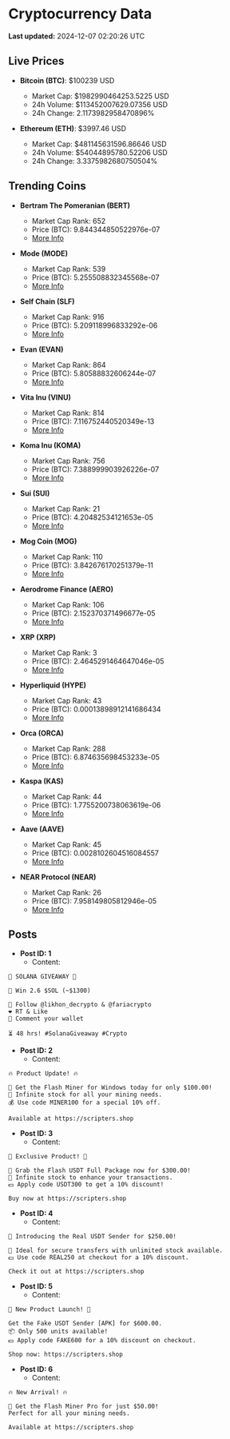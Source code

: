 # Cryptocurrency Data

**Last updated:** 2024-12-07 02:20:26 UTC

## Live Prices
- **Bitcoin (BTC)**: $100239 USD
  - Market Cap: $1982990464253.5225 USD
  - 24h Volume: $113452007629.07356 USD
  - 24h Change: 2.1173982958470896%

- **Ethereum (ETH)**: $3997.46 USD
  - Market Cap: $481145631596.86646 USD
  - 24h Volume: $54044895780.52206 USD
  - 24h Change: 3.3375982680750504%

## Trending Coins
- **Bertram The Pomeranian (BERT)**
  - Market Cap Rank: 652
  - Price (BTC): 9.844344850522976e-07
  - [More Info](https://www.coingecko.com/en/coins/bertram-the-pomeranian)

- **Mode (MODE)**
  - Market Cap Rank: 539
  - Price (BTC): 5.255508832345568e-07
  - [More Info](https://www.coingecko.com/en/coins/mode)

- **Self Chain (SLF)**
  - Market Cap Rank: 916
  - Price (BTC): 5.209118996833292e-06
  - [More Info](https://www.coingecko.com/en/coins/self-chain)

- **Evan (EVAN)**
  - Market Cap Rank: 864
  - Price (BTC): 5.80588832606244e-07
  - [More Info](https://www.coingecko.com/en/coins/evan)

- **Vita Inu (VINU)**
  - Market Cap Rank: 814
  - Price (BTC): 7.116752440520349e-13
  - [More Info](https://www.coingecko.com/en/coins/vita-inu)

- **Koma Inu (KOMA)**
  - Market Cap Rank: 756
  - Price (BTC): 7.388999903926226e-07
  - [More Info](https://www.coingecko.com/en/coins/koma-inu)

- **Sui (SUI)**
  - Market Cap Rank: 21
  - Price (BTC): 4.20482534121653e-05
  - [More Info](https://www.coingecko.com/en/coins/sui)

- **Mog Coin (MOG)**
  - Market Cap Rank: 110
  - Price (BTC): 3.842676170251379e-11
  - [More Info](https://www.coingecko.com/en/coins/mog-coin)

- **Aerodrome Finance (AERO)**
  - Market Cap Rank: 106
  - Price (BTC): 2.152370371496677e-05
  - [More Info](https://www.coingecko.com/en/coins/aerodrome-finance)

- **XRP (XRP)**
  - Market Cap Rank: 3
  - Price (BTC): 2.4645291464647046e-05
  - [More Info](https://www.coingecko.com/en/coins/xrp)

- **Hyperliquid (HYPE)**
  - Market Cap Rank: 43
  - Price (BTC): 0.00013898912141686434
  - [More Info](https://www.coingecko.com/en/coins/hyperliquid)

- **Orca (ORCA)**
  - Market Cap Rank: 288
  - Price (BTC): 6.874635698453233e-05
  - [More Info](https://www.coingecko.com/en/coins/orca)

- **Kaspa (KAS)**
  - Market Cap Rank: 44
  - Price (BTC): 1.7755200738063619e-06
  - [More Info](https://www.coingecko.com/en/coins/kaspa)

- **Aave (AAVE)**
  - Market Cap Rank: 45
  - Price (BTC): 0.0028102604516084557
  - [More Info](https://www.coingecko.com/en/coins/aave)

- **NEAR Protocol (NEAR)**
  - Market Cap Rank: 26
  - Price (BTC): 7.958149805812946e-05
  - [More Info](https://www.coingecko.com/en/coins/near)

## Posts
- **Post ID: 1**
  - Content:
```
🚀 SOLANA GIVEAWAY 🚀

🎁 Win 2.6 $SOL (~$1300)

🤝 Follow @likhon_decrypto & @fariacrypto
❤️ RT & Like
💬 Comment your wallet

⏳ 48 hrs! #SolanaGiveaway #Crypto
```

- **Post ID: 2**
  - Content:
```
🔥 Product Update! 🔥

🚀 Get the Flash Miner for Windows today for only $100.00!
🔋 Infinite stock for all your mining needs.
💰 Use code MINER100 for a special 10% off.

Available at https://scripters.shop
```

- **Post ID: 3**
  - Content:
```
🎁 Exclusive Product! 🎁

💸 Grab the Flash USDT Full Package now for $300.00!
🎉 Infinite stock to enhance your transactions.
💵 Apply code USDT300 to get a 10% discount!

Buy now at https://scripters.shop
```

- **Post ID: 4**
  - Content:
```
💎 Introducing the Real USDT Sender for $250.00!

💼 Ideal for secure transfers with unlimited stock available.
💵 Use code REAL250 at checkout for a 10% discount.

Check it out at https://scripters.shop
```

- **Post ID: 5**
  - Content:
```
🚀 New Product Launch! 🚀

Get the Fake USDT Sender [APK] for $600.00.
📦 Only 500 units available!
💵 Apply code FAKE600 for a 10% discount on checkout.

Shop now: https://scripters.shop
```

- **Post ID: 6**
  - Content:
```
🔥 New Arrival! 🔥

💸 Get the Flash Miner Pro for just $50.00!
Perfect for all your mining needs.

Available at https://scripters.shop
```

